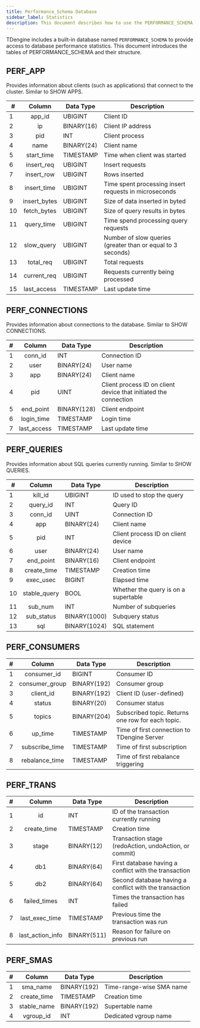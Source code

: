 ```yaml
---
title: Performance_Schema Database
sidebar_label: Statistics
description: This document describes how to use the PERFORMANCE_SCHEMA database in TDengine.
---
```


TDengine includes a built-in database named `PERFORMANCE_SCHEMA` to provide access to database performance statistics. This document introduces the tables of PERFORMANCE_SCHEMA and their structure.

## PERF_APP

Provides information about clients (such as applications) that connect to the cluster. Similar to SHOW APPS.

| #   |    **Column**    | **Data Type** | **Description**                  |
| --- | :----------: | ------------ | ------------------------------- |
| 1   |    app_id    | UBIGINT      | Client ID                       |
| 2   |      ip      | BINARY(16)   | Client IP address                      |
| 3   |     pid      | INT          | Client process                   |
| 4   |     name     | BINARY(24)   | Client name                      |
| 5   |  start_time  | TIMESTAMP    | Time when client was started                  |
| 6   |  insert_req  | UBIGINT      | Insert requests                |
| 7   |  insert_row  | UBIGINT      | Rows inserted                 |
| 8   | insert_time  | UBIGINT      | Time spent processing insert requests in microseconds |
| 9   | insert_bytes | UBIGINT      | Size of data inserted in byted           |
| 10  | fetch_bytes  | UBIGINT      | Size of query results in bytes                  |
| 11  |  query_time  | UBIGINT      | Time spend processing query requests                |
| 12  |  slow_query  | UBIGINT      | Number of slow queries (greater than or equal to 3 seconds)  |
| 13  |  total_req   | UBIGINT      | Total requests                        |
| 14  | current_req  | UBIGINT      | Requests currently being processed          |
| 15  | last_access  | TIMESTAMP    | Last update time                    |

## PERF_CONNECTIONS

Provides information about connections to the database. Similar to SHOW CONNECTIONS.

| #   |    **Column**    | **Data Type** | **Description**                  |
| --- | :---------: | ------------ | -------------------------------------------------- |
| 1   |   conn_id   | INT          | Connection ID                                            |
| 2   |    user     | BINARY(24)   | User name                                             |
| 3   |     app     | BINARY(24)   | Client name                                         |
| 4   |     pid     | UINT         | Client process ID on client device that initiated the connection |
| 5   |  end_point  | BINARY(128)  | Client endpoint                                         |
| 6   | login_time  | TIMESTAMP    | Login time                                           |
| 7   | last_access | TIMESTAMP    | Last update time                                       |

## PERF_QUERIES

Provides information about SQL queries currently running. Similar to SHOW QUERIES.

| #   |    **Column**    | **Data Type** | **Description**                  |
| --- | :----------: | ------------ | ---------------------------- |
| 1   |   kill_id    | UBIGINT      | ID used to stop the query            |
| 2   |   query_id   | INT          | Query ID                      |
| 3   |   conn_id    | UINT         | Connection ID                      |
| 4   |     app      | BINARY(24)   | Client name                     |
| 5   |     pid      | INT          | Client process ID on client device |
| 6   |     user     | BINARY(24)   | User name                       |
| 7   |  end_point   | BINARY(16)   | Client endpoint                   |
| 8   | create_time  | TIMESTAMP    | Creation time                     |
| 9   |  exec_usec   | BIGINT       | Elapsed time                   |
| 10  | stable_query | BOOL         | Whether the query is on a supertable             |
| 11  |   sub_num    | INT          | Number of subqueries                   |
| 12  |  sub_status  | BINARY(1000) | Subquery status                   |
| 13  |     sql      | BINARY(1024) | SQL statement                     |

## PERF_CONSUMERS

| #   |    **Column**    | **Data Type** | **Description**                  |
| --- | :------------: | ------------ | ----------------------------------------------------------- |
| 1   |  consumer_id   | BIGINT       | Consumer ID                                             |
| 2   | consumer_group | BINARY(192)  | Consumer group                                                    |
| 3   |   client_id    | BINARY(192)  | Client ID (user-defined) |
| 4   |     status     | BINARY(20)   | Consumer status                                              |
| 5   |     topics     | BINARY(204)  | Subscribed topic. Returns one row for each topic.              |
| 6   |    up_time     | TIMESTAMP    | Time of first connection to TDengine Server                                     |
| 7   | subscribe_time | TIMESTAMP    | Time of first subscription                                        |
| 8   | rebalance_time | TIMESTAMP    | Time of first rebalance triggering                                 |

## PERF_TRANS

| #   |    **Column**    | **Data Type** | **Description**                  |
| --- | :--------------: | ------------ | -------------------------------------------------------------- |
| 1   |        id        | INT          | ID of the transaction currently running                                           |
| 2   |   create_time    | TIMESTAMP    | Creation time                                                 |
| 3   |      stage       | BINARY(12)   | Transaction stage (redoAction, undoAction, or commit) |
| 4   |       db1        | BINARY(64)   | First database having a conflict with the transaction                               |
| 5   |       db2        | BINARY(64)   | Second database having a conflict with the transaction                               |
| 6   |   failed_times   | INT          | Times the transaction has failed                                           |
| 7   |  last_exec_time  | TIMESTAMP    | Previous time the transaction was run                                             |
| 8   | last_action_info | BINARY(511)  | Reason for failure on previous run                                     |

## PERF_SMAS

| #   |    **Column**    | **Data Type** | **Description**                  |
| --- | :---------: | ------------ | ------------------------------------------- |
| 1   |  sma_name   | BINARY(192)  | Time-range-wise SMA name |
| 2   | create_time | TIMESTAMP    | Creation time                                |
| 3   | stable_name | BINARY(192)  | Supertable name                        |
| 4   |  vgroup_id  | INT          | Dedicated vgroup name                      |
